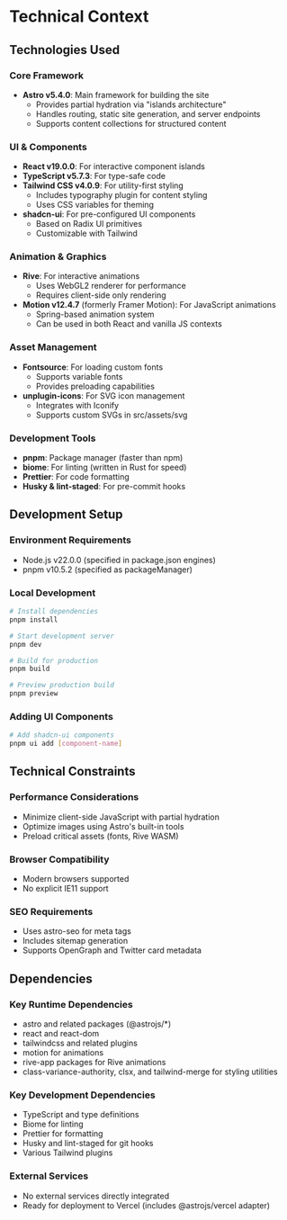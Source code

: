 # Technical Context

## Technologies Used

### Core Framework

- **Astro v5.4.0**: Main framework for building the site
  - Provides partial hydration via "islands architecture"
  - Handles routing, static site generation, and server endpoints
  - Supports content collections for structured content

### UI & Components

- **React v19.0.0**: For interactive component islands
- **TypeScript v5.7.3**: For type-safe code
- **Tailwind CSS v4.0.9**: For utility-first styling
  - Includes typography plugin for content styling
  - Uses CSS variables for theming
- **shadcn-ui**: For pre-configured UI components
  - Based on Radix UI primitives
  - Customizable with Tailwind

### Animation & Graphics

- **Rive**: For interactive animations
  - Uses WebGL2 renderer for performance
  - Requires client-side only rendering
- **Motion v12.4.7** (formerly Framer Motion): For JavaScript animations
  - Spring-based animation system
  - Can be used in both React and vanilla JS contexts

### Asset Management

- **Fontsource**: For loading custom fonts
  - Supports variable fonts
  - Provides preloading capabilities
- **unplugin-icons**: For SVG icon management
  - Integrates with Iconify
  - Supports custom SVGs in src/assets/svg

### Development Tools

- **pnpm**: Package manager (faster than npm)
- **biome**: For linting (written in Rust for speed)
- **Prettier**: For code formatting
- **Husky & lint-staged**: For pre-commit hooks

## Development Setup

### Environment Requirements

- Node.js v22.0.0 (specified in package.json engines)
- pnpm v10.5.2 (specified as packageManager)

### Local Development

```bash
# Install dependencies
pnpm install

# Start development server
pnpm dev

# Build for production
pnpm build

# Preview production build
pnpm preview
```

### Adding UI Components

```bash
# Add shadcn-ui components
pnpm ui add [component-name]
```

## Technical Constraints

### Performance Considerations

- Minimize client-side JavaScript with partial hydration
- Optimize images using Astro's built-in tools
- Preload critical assets (fonts, Rive WASM)

### Browser Compatibility

- Modern browsers supported
- No explicit IE11 support

### SEO Requirements

- Uses astro-seo for meta tags
- Includes sitemap generation
- Supports OpenGraph and Twitter card metadata

## Dependencies

### Key Runtime Dependencies

- astro and related packages (@astrojs/\*)
- react and react-dom
- tailwindcss and related plugins
- motion for animations
- rive-app packages for Rive animations
- class-variance-authority, clsx, and tailwind-merge for styling utilities

### Key Development Dependencies

- TypeScript and type definitions
- Biome for linting
- Prettier for formatting
- Husky and lint-staged for git hooks
- Various Tailwind plugins

### External Services

- No external services directly integrated
- Ready for deployment to Vercel (includes @astrojs/vercel adapter)
